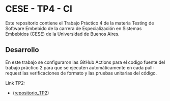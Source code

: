 # CESE - TP4 - CI
Este repositorio contiene el Trabajo Práctico 4 de la materia Testing de
Software Embebido de la carrera de Especialización en Sistemas Embebidos (CESE) 
de la Universidad de Buenos Aires.

## Desarrollo
En este trabajo se configuraron las GitHub Actions para el codigo fuente del
trabajo práctico 2 para que se ejecuten automáticamente en cada pull-request las
verificaciones de formato y las pruebas unitarias del código.

Link TP2:
- ([repositorio_TP2](https://github.com/lucasmeoli/cese_tsse_tp2_tdd/tree/main))
